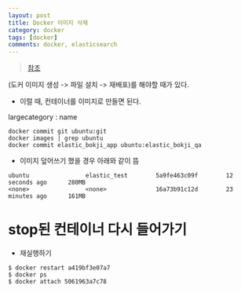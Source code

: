 ```yaml
---
layout: post
title: Docker 이미지 삭제
category: docker
tags: [docker]
comments: docker, elasticsearch
---
```


> [참조](https://docs.docker.com/engine/reference/commandline/rm/)

(도커 이미지 생성 -> 파일 설치 -> 재배포)를 해야할 때가 있다.

- 이럴 때, 컨테이너를 이미지로 만들면 된다.

largecategory : name

```
docker commit git ubuntu:git
docker images | grep ubuntu
docker commit elastic_bokji_app ubuntu:elastic_bokji_qa
```

- 이미지 덮어쓰기 했을 경우 아래와 같이 뜸

```
ubuntu                elastic_test        5a9fe463c09f        12 seconds ago      280MB
<none>                <none>              16a73b91c12d        23 minutes ago      161MB
```

# stop된 컨테이너 다시 들어가기

- 재실행하기

```
$ docker restart a419bf3e07a7
$ docker ps
$ docker attach 5061963a7c78
```

